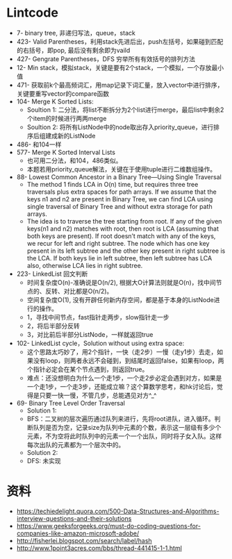 # Lintcode
- 7- binary tree, 非递归写法，queue，stack
- 423- Valid Parentheses，利用stack先进后出，push左括号，如果碰到匹配的右括号，即pop, 最后没有剩余即为vaild
- 427- Gengrate Parentheses，DFS 穷举所有有效括号的排列方法
- 12- Min stack，模拟stack，关键是要有2个stack，一个模拟，一个存放最小值
- 471- 获取前k个最高频词汇，用map记录下词汇量，放入vector中进行排序，关键要重写vector的compare函数
- 104- Merge K Sorted Lists:
  - Soultion 1:
       二分法，将list不断拆分为2个list进行merge，最后list中剩余2个item的时候进行两两merge
  - Soultion 2:
       将所有ListNode中的node取出存入priority_queue，进行排序后组建成新的ListNode
- 486- 和104一样
- 577- Merge K Sorted Interval Lists
  - 也可用二分法，和104，486类似。
  - 本题若用priority_queue解法，关键在于使用tuple进行二维数组操作。
- 88- Lowest Common Ancestor in a Binary Tree—Using Single Traversal
  - The method 1 finds LCA in O(n) time, but requires three tree traversals plus extra spaces for path arrays. If we assume that the keys n1 and n2 are present in Binary Tree, we can find LCA using single traversal of Binary Tree and without extra storage for path arrays.
  - The idea is to traverse the tree starting from root. If any of the given keys(n1 and n2) matches with root, then root is LCA (assuming that both keys are present). If root doesn’t match with any of the keys, we recur for left and right subtree. The node which has one key present in its left subtree and the other key present in right subtree is the LCA. If both keys lie in left subtree, then left subtree has LCA also, otherwise LCA lies in right subtree.
- 223- LinkedList 回文判断
  - 时间复杂度O(n)-准确说是O(n/2), 根据大O计算法则就是O(n)，找中间节点的、反转、对比都是O(n/2)。
  - 空间复杂度O(1), 没有开辟任何新内存空间，都是基于本身的ListNode进行的操作。
  - 1，寻找中间节点，fast指针走两步，slow指针走一步
  - 2，将后半部分反转
  - 3，对比前后半部分ListNode，一样就返回true
- 102- LinkedList cycle，Solution without using extra space:
  - 这个思路太巧妙了，用2个指针，一快（走2步）一慢（走y1步）去走，如果没有loop，则两者永远不会碰到，到结尾时返回false，如果有loop，两个指针必定会在某个节点遇到，则返回true。
  - 难点：还没想明白为什么一个走1步，一个走2步必定会遇到对方，如果是一个走1步，一个走3步，还能成立嘛？这个算数学思考，和hk讨论后，觉得是只要一快一慢，不管几步，总能遇见对方^_^
- 69- Binary Tree Level Order Traversal
  - Solution 1:
  - BFS：二叉树的层次遍历通过队列来进行，先将root进队，进入循环。判断队列是否为空，记录size为队列中元素的个数，表示这一层级有多少个元素，不为空将此时队列中的元素一个一个出队，同时将子女入队。这样每次出队的元素都为一个层次中的。
  - Solution 2:
  - DFS: 未实现






# 资料
- https://techiedelight.quora.com/500-Data-Structures-and-Algorithms-interview-questions-and-their-solutions
- https://www.geeksforgeeks.org/must-do-coding-questions-for-companies-like-amazon-microsoft-adobe/
- http://fisherlei.blogspot.com/search/label/hash
- http://www.1point3acres.com/bbs/thread-441415-1-1.html
